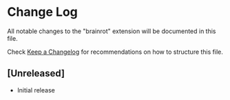 # Change Log

All notable changes to the "brainrot" extension will be documented in this file.

Check [Keep a Changelog](http://keepachangelog.com/) for recommendations on how to structure this file.

## [Unreleased]

- Initial release